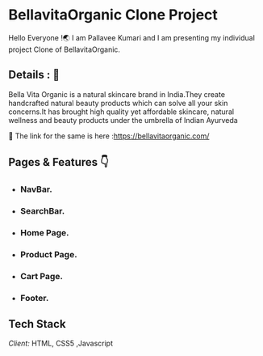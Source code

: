 # BellavitaOrganic Clone Project 

Hello Everyone !🌏 I am Pallavee Kumari and I am presenting my individual project Clone of BellavitaOrganic.


## Details : 🔭

Bella Vita Organic is a natural skincare brand in India.They create handcrafted natural beauty products which can solve all your skin concerns.It has brought high quality yet affordable skincare, natural wellness and beauty products under the umbrella of Indian Ayurveda

🚀 The link for the same is here :https://bellavitaorganic.com/


## Pages & Features 👇

 - ###  NavBar.    
 - ### SearchBar.
 - ### Home Page.
 - ### Product Page.
 - ### Cart Page.
 - ### Footer.

 ## Tech Stack

*Client:* HTML, CSS5 ,Javascript
